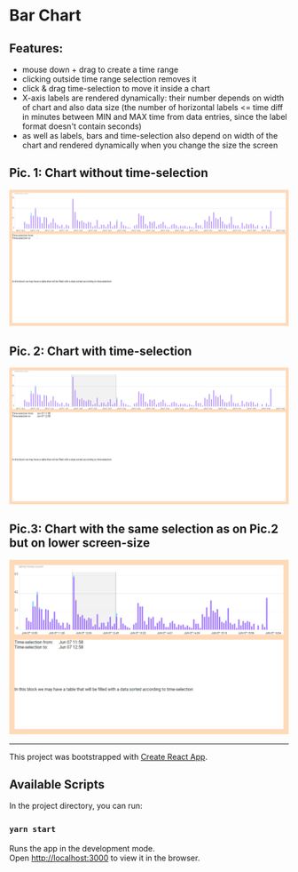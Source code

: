 # Bar Chart

## Features:
* mouse down + drag to create a time range
* clicking outside time range selection removes it
* click & drag time-selection to move it inside a chart
* X-axis labels are rendered dynamically: their number depends on width of chart and also data size (the number of horizontal labels <= time diff in minutes between MIN and MAX time from data entries, since the label format doesn't contain seconds)
* as well as labels, bars and time-selection also depend on width of the chart and rendered dynamically when you change the size the screen


## Pic. 1: Chart without time-selection
![graph](/screenshots/no-selection-big.png)

## Pic. 2: Chart with time-selection
![graph](/screenshots/with-selection-big.png)

## Pic.3: Chart with the same selection as on Pic.2 but on lower screen-size
![graph](/screenshots/with-selection.png)

------

This project was bootstrapped with [Create React App](https://github.com/facebook/create-react-app).

## Available Scripts

In the project directory, you can run:

### `yarn start`

Runs the app in the development mode.<br />
Open [http://localhost:3000](http://localhost:3000) to view it in the browser.
